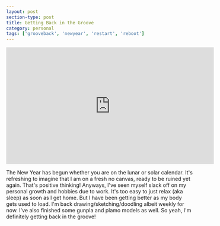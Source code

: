 ```yaml
---
layout: post
section-type: post
title: Getting Back in the Groove
category: personal
tags: ['grooveback', 'newyear', 'restart', 'reboot']
---
```

	
<p>
	<div class="videoWrapper">
	<iframe width="560" height="315" src="https://www.youtube.com/embed/3exsRhw3xt8" frameborder="0" allow="accelerometer; autoplay; encrypted-media; gyroscope; picture-in-picture" allowfullscreen></iframe>
	</div>
</p>

The New Year has begun whether you are on the lunar or solar calendar. It's refreshing to imagine that I am on a fresh no canvas, ready to be ruined yet again. That's positive thinking! Anyways, I've seen myself slack off on my personal growth and hobbies due to work. It's too easy to just relax (aka sleep) as soon as I get home. But I have been getting better as my body gets used to load. I'm back drawing/sketching/doodling albeit weekly for now. I've also finished some gunpla and plamo models as well. So yeah, I'm definitely getting back in the groove!
